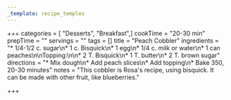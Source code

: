 ```yaml
---
_template: recipe_temples
---
```



+++
categories = [ "Desserts", "Breakfast",]
cookTime = "20-30 min"
prepTime = ""
servings = ""
tags = []
title = "Peach Cobbler"
ingredients = "* 1/4-1/2 c. sugar\n* 1 c. Bisquick\n* 1 egg\n* 1/4 c. milk or water\n* 1 can peaches\n\nTopping:\n\n* 2 T. Bisquick\n* 1 T. butter\n* 2 T. brown sugar"
directions = "* Mix dough\n* Add peach slices\n* Add topping\n* Bake 350, 20-30 minutes"
notes = "This cobbler is Rosa's recipe, using bisquick. It can be made with other fruit, like blueberries."

+++
